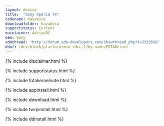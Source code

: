 ```yaml
---
layout: device
title:  "Sony Xperia TX"
codename: hayabusa
downloadfolder: hayabusa
supportstatus: Current
maintainer: AdrianDC
oem: Sony
xdathread: "http://forum.xda-developers.com/showthread.php?t=3319588"
ddof: /dev/block/platform/msm_sdcc.1/by-name/FOTAKernel
---
```


{% include disclaimer.html %}

{% include supportstatus.html %}

{% include fotakernelnote.html %}

{% include appinstall.html %}

{% include download.html %}

{% include twrpinstall.html %}

{% include ddinstall.html %}
